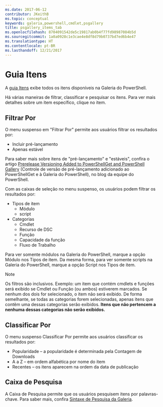 ```yaml
---
ms.date: 2017-06-12
contributor: JKeithB
ms.topic: conceptual
keywords: galeria,powershell,cmdlet,psgallery
title: psgallery_items_tab
ms.openlocfilehash: 8704091542de5c19817ab0b4f77fd98987084b5d
ms.sourcegitcommit: 1a0a0928c1e3cae4e8df8d79b0737bd7ed6b4e47
ms.translationtype: HT
ms.contentlocale: pt-BR
ms.lasthandoff: 12/21/2017
---
```

# <a name="items-tab"></a>Guia Itens

A [guia Itens](https://www.powershellgallery.com/items) exibe todos os itens disponíveis na Galeria do PowerShell.

Há várias maneiras de filtrar, classificar e pesquisar os itens.
Para ver mais detalhes sobre um item específico, clique no item.

## <a name="filter-by"></a>Filtrar Por

O menu suspenso em "Filtrar Por" permite aos usuários filtrar os resultados por:
* Incluir pré-lançamento
* Apenas estável

Para saber mais sobre itens de "pré-lançamento" e "estáveis", confira o artigo [Prerelease Versioning Added to PowerShellGet and PowerShell Gallery](https://blogs.msdn.microsoft.com/powershell/2017/12/05/prerelease-versioning-added-to-powershellget-and-powershell-gallery/) (Controle de versão de pré-lançamento adicionado ao PowerShellGet e à Galeria do PowerShell), no blog da equipe do PowerShell.

Com as caixas de seleção no menu suspenso, os usuários podem filtrar os resultados por:
* Tipos de item
  - Módulo
  - script
* Categorias
  - Cmdlet
  - Recurso de DSC
  - Função
  - Capacidade da função
  - Fluxo de Trabalho

Para ver somente módulos na Galeria do PowerShell, marque a opção Módulo nos Tipos de item.
Da mesma forma, para ver somente scripts na Galeria do PowerShell, marque a opção Script nos Tipos de item.

> [!NOTE]
> Os filtros são inclusivos.
> Exemplo: um item que contém cmdlets e funções será exibido se Cmdlet ou Função (ou ambos) estiverem marcados.
> Se nenhum dos dois for selecionado, o item não será exibido.
> De forma semelhante, se todas as categorias forem selecionadas, apenas itens que contêm uma dessas categorias serão exibidos.
> **Itens que não pertencem a nenhuma dessas categorias não serão exibidos.**

## <a name="sort-by"></a>Classificar Por

O menu suspenso Classificar Por permite aos usuários classificar os resultados por:
* Popularidade – a popularidade é determinada pela Contagem de Downloads
* A a Z – em ordem alfabética por nome do item
* Recentes – os itens aparecem na ordem da data de publicação

## <a name="search-box"></a>Caixa de Pesquisa

A Caixa de Pesquisa permite que os usuários pesquisem itens por palavras-chave.
Para saber mais, confira [Sintaxe de Pesquisa da Galeria](psgallery_search_syntax.md).
